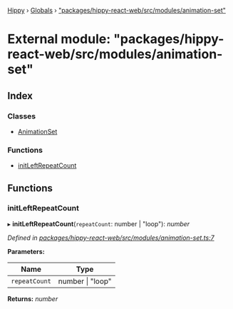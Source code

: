 [Hippy](../README.md) › [Globals](../globals.md) › ["packages/hippy-react-web/src/modules/animation-set"](_packages_hippy_react_web_src_modules_animation_set_.md)

# External module: "packages/hippy-react-web/src/modules/animation-set"

## Index

### Classes

* [AnimationSet](../classes/_packages_hippy_react_web_src_modules_animation_set_.animationset.md)

### Functions

* [initLeftRepeatCount](_packages_hippy_react_web_src_modules_animation_set_.md#initleftrepeatcount)

## Functions

###  initLeftRepeatCount

▸ **initLeftRepeatCount**(`repeatCount`: number | "loop"): *number*

*Defined in [packages/hippy-react-web/src/modules/animation-set.ts:7](https://github.com/jeromehan/Hippy/blob/6216275/packages/hippy-react-web/src/modules/animation-set.ts#L7)*

**Parameters:**

Name | Type |
------ | ------ |
`repeatCount` | number &#124; "loop" |

**Returns:** *number*
